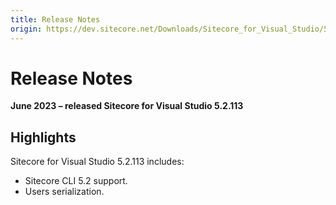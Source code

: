 ```yaml
---
title: Release Notes
origin: https://dev.sitecore.net/Downloads/Sitecore_for_Visual_Studio/5x/Sitecore_for_Visual_Studio_52113/Release_Notes
---
```


# Release Notes

**June 2023 – released Sitecore for Visual Studio 5.2.113**

## Highlights

Sitecore for Visual Studio 5.2.113 includes:

-   Sitecore CLI 5.2 support.
-   Users serialization.